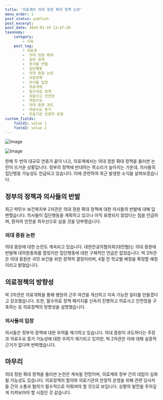 ```yaml
---
title: '의료계의 의대 정원 확대 정책 논란'
menu_order: 1
post_status: publish
post_excerpt: 
post_date: 2024-02-19 13:47:20
taxonomy:
    category:
        - 사회
    post_tag:
        - 의료계
        -  의대 정원 확대
        -  정부 정책
        -  의사들 반발
        -  집단행동
        -  의대 증원 논란
        -  의료정책
        -  의사들 입장
        -  의료개혁
        -  필수의료 정책
        -  의료사고 안전망
        -  의료수요
        -  의대 증원 과도
        -  의료수요 증가
        -  의료기관 안정적 운영
custom_fields:
    field1: value 1
    field2: value 2
---
```


![Image](https://imgnews.pstatic.net/image/001/2024/02/13/PYH2024021202880001300_P4_20240213111013014.jpg?type=w647)

![Image](https://imgnews.pstatic.net/image/001/2024/02/13/PYH2024021303460001301_P4_20240213111013019.jpg?type=w647)

한해 두 번의 대규모 연휴가 끝이 나고, 의료계에서는 의대 정원 확대 정책을 둘러싼 논란이 뜨거운 상황입니다. 정부의 정책에 반대하는 목소리가 높아지는 가운데, 의사들의 집단행동 가능성도 언급되고 있습니다. 이에 관련하여 최근 발생한 소식을 살펴보겠습니다.
## 정부의 정책과 의사들의 반발
최근 박민수 보건복지부 2차관은 의대 정원 확대 정책에 대한 의사들의 반발에 대해 답변했습니다. 의사들이 집단행동을 계획하고 있으나 아직 표명되지 않았다는 점을 언급하며, 환자의 안전을 최우선으로 삼을 것을 당부했습니다.
### 의대 증원 논란
의대 증원에 대한 논란도 계속되고 있습니다. 대한전공의협의회(대전협)는 의대 증원에 반발해 대의원총회를 열었지만 집단행동에 대한 구체적인 언급은 없었습니다. 박 2차관은 의대 증원은 국민 보건을 위한 정책적 결정이라며, 4월 전 학교별 배정을 확정할 예정이라고 밝혔습니다.
## 의료정책의 방향성
박 2차관은 의료개혁을 통해 병원의 근무 여건을 개선하고 지속 가능한 일터를 만들겠다고 강조했습니다. 또한, 필수의료 정책 패키지를 신속히 진행하고 의료사고 안전망을 구축하는 등 의료정책의 방향성을 설명했습니다.
### 의사들의 입장
의사들은 정부의 정책에 대한 우려를 제기하고 있습니다. 의대 증원이 과도하다는 주장과 의료수요 증가 가능성에 대한 우려가 제기되고 있지만, 박 2차관은 이에 대해 실증적 근거가 없다며 반박했습니다.
## 마무리
의대 정원 확대 정책을 둘러싼 논란은 계속될 전망이며, 의료계와 정부 간의 대립이 심화될 가능성도 있습니다. 의료정책의 합의와 의료기관의 안정적 운영을 위해 관련 당사자들 간의 소통과 협의가 필수적으로 이뤄져야 할 것으로 보입니다. 상황의 발전을 주의깊게 지켜보아야 할 시점인 것 같습니다.
